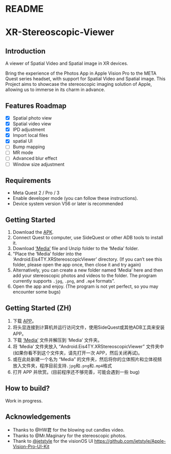 # README

# XR-Stereoscopic-Viewer

## Introduction

A viewer of Spatial Video and Spatial image in XR devices.

Bring the experience of the Photos App in Apple Vision Pro to the META Quest series headset, with support for Spatial Video and Spatial image. This Project aims to showcase the stereoscopic imaging solution of Apple, allowing us to immerse in its charm in advance.

## Features Roadmap

- [x]  Spatial photo view
- [x]  Spatial video view
- [x]  IPD adjustment
- [x]  Import local files
- [x]  spatial UI
- [ ]  Bump mapping
- [ ]  MR mode
- [ ]  Advanced blur effect
- [ ]  Window size adjustment

## Requirements

- Meta Quest 2 / Pro / 3
- Enable developer mode (you can follow these instructions).
- Device system version V56 or later is recommended

## Getting Started

1. Download the [APK](https://github.com/Eis4TY/XR-Stereoscopic-Viewer/releases/tag/untagged-be370450fe70331744f1).
2. Connect Quest to computer, use SideQuest or other ADB tools to install it.
3. Download [‘Media’](https://github.com/Eis4TY/XR-Stereoscopic-Viewer/releases/tag/MediaFile) file and Unzip folder to the ‘Media’ folder.
4. "Place the ‘Media’ folder into the ‘Android.Eis4TY.XRStereoscopicViewer’ directory. (If you can’t see this folder, please open the app once, then close it and try again)
5. Alternatively, you can create a new folder named ‘Media’ here and then add your stereoscopic photos and videos to the folder. The program currently supports `.jpg`, `.png`, and `.mp4` formats”.
6. Open the app and enjoy. (The program is not yet perfect, so you may encounter some bugs)

## Getting Started (ZH)

1. 下载 [APP](https://github.com/Eis4TY/XR-Stereoscopic-Viewer/releases/tag/untagged-be370450fe70331744f1)。
2. 将头显连接到计算机并运行访问文件，使用SideQuest或其他ADB工具来安装 APP。
3. 下载 [‘Media’](https://github.com/Eis4TY/XR-Stereoscopic-Viewer/releases/tag/MediaFile) 文件并解压到 ‘Media’ 文件夹。
4. 将 ‘Media’ 文件夹放入 “Android.Eis4TY.XRStereoscopicViewer” 文件夹中 (如果你看不到这个文件夹，请先打开一次 APP，然后关闭再试)。
5. 或在此处新建一个名为 “Media” 的文件夹，然后将你的立体照片和立体视频放入文件夹，程序目前支持`.jpg`和`.png`和`.mp4`格式
6. 打开 APP 并欣赏。(目前程序还不够完善，可能会遇到一些 bug)

## How to build?

Work in progress.

## Acknowledgements

- Thanks to @HW君 for the blowing out candles video.
- Thanks to @Mr.Maginary for the stereoscopic photos.
- Thank to [@jetstyle](https://github.com/jetstyle) for the visionOS UI https://github.com/jetstyle/Apple-Vision-Pro-UI-Kit